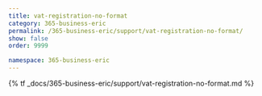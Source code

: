 ```yaml
---
title: vat-registration-no-format
category: 365-business-eric
permalink: /365-business-eric/support/vat-registration-no-format/
show: false
order: 9999

namespace: 365-business-eric
---
```


{% tf _docs/365-business-eric/support/vat-registration-no-format.md %}